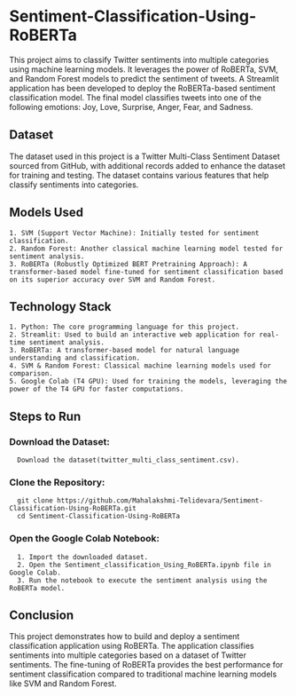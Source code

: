 # Sentiment-Classification-Using-RoBERTa
This project aims to classify Twitter sentiments into multiple categories using machine learning models. It leverages the power of RoBERTa, SVM, and Random Forest models to predict the sentiment of tweets. A Streamlit application has been developed to deploy the RoBERTa-based sentiment classification model. The final model classifies tweets into one of the following emotions: Joy, Love, Surprise, Anger, Fear, and Sadness.

## Dataset
The dataset used in this project is a Twitter Multi-Class Sentiment Dataset sourced from GitHub, with additional records added to enhance the dataset for training and testing. The dataset contains various features that help classify sentiments into categories.

## Models Used
    1. SVM (Support Vector Machine): Initially tested for sentiment classification.
    2. Random Forest: Another classical machine learning model tested for sentiment analysis.
    3. RoBERTa (Robustly Optimized BERT Pretraining Approach): A transformer-based model fine-tuned for sentiment classification based on its superior accuracy over SVM and Random Forest.

## Technology Stack
    1. Python: The core programming language for this project.
    2. Streamlit: Used to build an interactive web application for real-time sentiment analysis.
    3. RoBERTa: A transformer-based model for natural language understanding and classification.
    4. SVM & Random Forest: Classical machine learning models used for comparison.
    5. Google Colab (T4 GPU): Used for training the models, leveraging the power of the T4 GPU for faster computations.

## Steps to Run
  ### Download the Dataset:
      Download the dataset(twitter_multi_class_sentiment.csv).
  ### Clone the Repository:
      git clone https://github.com/Mahalakshmi-Telidevara/Sentiment-Classification-Using-RoBERTa.git
      cd Sentiment-Classification-Using-RoBERTa
  ### Open the Google Colab Notebook:
      1. Import the downloaded dataset.
      2. Open the Sentiment_classification_Using_RoBERTa.ipynb file in Google Colab.
      3. Run the notebook to execute the sentiment analysis using the RoBERTa model.
      
## Conclusion
This project demonstrates how to build and deploy a sentiment classification application using RoBERTa. The application classifies sentiments into multiple categories based on a dataset of Twitter sentiments. The fine-tuning of RoBERTa provides the best performance for sentiment classification compared to traditional machine learning models like SVM and Random Forest.
